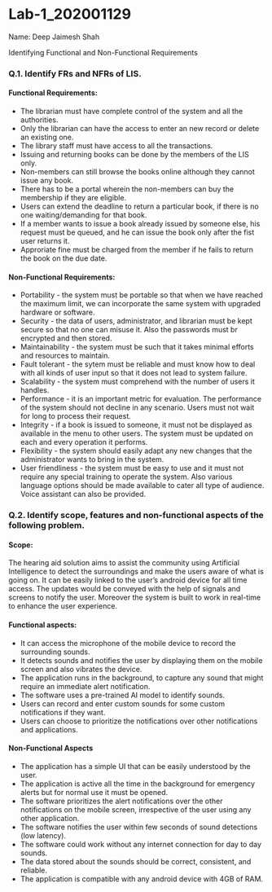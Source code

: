 # Lab-1_202001129

Name: Deep Jaimesh Shah


Identifying Functional and Non-Functional Requirements

### Q.1. Identify FRs and NFRs of LIS.

#### Functional Requirements:

* The librarian must have complete control of the system and all the authorities.<br>
* Only the librarian can have the access to enter an new record or delete an existing one.<br>
* The library staff must have access to all the transactions.<br>
* Issuing and returning books can be done by the members of the LIS only.<br>
* Non-members can still browse the books online although they cannot issue any book.<br>
* There has to be a portal wherein the non-members can buy the membership if they are eligible.<br>
* Users can extend the deadline to return a particular book, if there is no one waiting/demanding for that book.<br>
* If a member wants to issue a book already issued by someone else, his request must be queued, and he can issue the book only after the fist user returns it.<br>
* Approriate fine must be charged from the member if he fails to return the book on the due date.<br>


#### Non-Functional Requirements:

* Portability - the system must be portable so that when we have reached the maximum limit, we can incorporate the same system with upgraded hardware or software.<br>
* Security - the data of users, administrator, and librarian must be kept secure so that no one can misuse it. Also the passwords must br encrypted and then stored.<br>
* Maintainability - the system must be such that it takes minimal efforts and resources to maintain.<br>
* Fault tolerant - the sytem must be reliable and must know how to deal with all kinds of user input so that it does not lead to system failure.<br> 
* Scalability - the system must comprehend with the number of users it handles.
* Performance - it is an important metric for evaluation. The performance of the system should not decline in any scenario. Users must not wait for long to process their request.<br>
* Integrity - if a book is issued to someone, it must not be displayed as available in the menu to other users. The system must be updated on each and every operation it performs.<br>
* Flexibility - the system should easily adapt any new changes that the administrator wants to bring in the system.<br>
* User friendliness - the system must be easy to use and it must not require any special training to operate the system. Also various language options should be made available to cater all type of audience. Voice assistant can also be provided.<br>


### Q.2. Identify scope, features and non-functional aspects of the following problem.

#### Scope:

The hearing aid solution aims to assist the community using Artificial Intelligence to detect the surroundings and make the users aware of what is going on. It can be easily linked to the user’s android device for all time access. The updates would be conveyed with the help of signals and screens to notify the user. Moreover the system is built to work in real-time to enhance the user experience. 


#### Functional aspects:

* It can access the microphone of the mobile device to record the surrounding sounds.
* It detects sounds and notifies the user by displaying them on the mobile screen and also vibrates the device.
* The application runs in the background, to capture any sound that might require an immediate alert notification.
* The software uses a pre-trained AI model to identify sounds.
* Users can record and enter custom sounds for some custom notifications if they want.
* Users can choose to prioritize the notifications over other notifications and applications.


#### Non-Functional Aspects

* The application has a simple UI that can be easily understood by the user.
* The application is active all the time in the background for emergency alerts but for normal use it must be opened.
* The software prioritizes the alert notifications over the other notifications on the mobile screen, irrespective of the user using any other application.
* The software notifies the user within few seconds of sound detections (low latency).
* The software could work without any internet connection for day to day sounds.
* The data stored about the sounds should be correct, consistent, and reliable.
* The application is compatible with any android device with 4GB of RAM.

